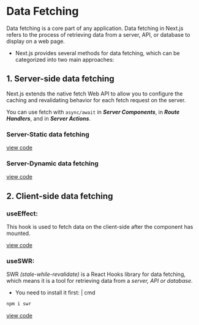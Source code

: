 # Data Fetching
Data fetching is a core part of any application. Data fetching in Next.js refers to the process of retrieving data from a server, API, or database to display on a web page.
* Next.js provides several methods for data fetching, which can be categorized into two main approaches:

## 1. Server-side data fetching
Next.js extends the native fetch Web API to allow you to configure the caching and revalidating behavior for each fetch request on the server.

You can use fetch with `async/await` in ***Server Components***, in ***Route Handlers***, and in ***Server Actions***.

### Server-Static data fetching

[view code](/step17_api/03_data-fetching/src/app/server1.tsx)

### Server-Dynamic data fetching

[view code](/step17_api/03_data-fetching/src/app/server2.tsx)

## 2. Client-side data fetching
### **useEffect:**
This hook is used to fetch data on the client-side after the component has mounted.

[view code](/step17_api/03_data-fetching/src/app/client1.tsx)

### **useSWR:**
SWR *(stale-while-revalidate)* is a React Hooks library for data fetching, which means it is a tool for retrieving data from a *server, API or database*.

* You need to install it first:
| cmd
```ts
npm i swr
```

[view code](/step17_api/03_data-fetching/src/app/client2.tsx)